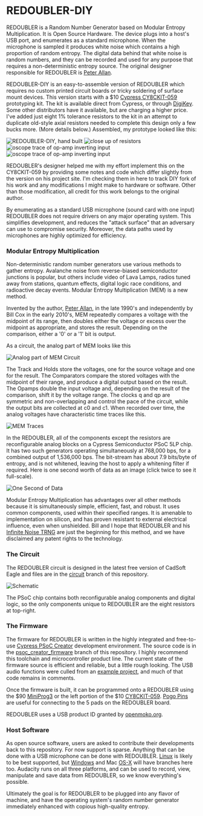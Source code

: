 # REDOUBLER-DIY

REDOUBLER is a Random Number Generator based on Modular Entropy Multiplication. It is Open Source Hardware. The device plugs into a host's USB port, and enumerates as a standard microphone. When the microphone is sampled it produces white noise which contains a high proportion of random entropy. The digital data behind that white noise is random numbers, and they can be recorded and used for any purpose that requires a non-deterministic entropy source.  The original designer responsible for REDOUBLER is [Peter Allan](https://github.com/alwynallan).

REDOUBLER-DIY is an easy-to-assemble version of REDOUBLER which requires no custom printed circuit boards or tricky soldering of surface mount devices.   This version starts with a $10  [Cypress CY8CKIT-059](http://www.cypress.com/documentation/development-kitsboards/cy8ckit-059-psoc-5lp-prototyping-kit-onboard-programmer-and)  prototyping kit.   The kit is available direct from Cypress, or through [DigiKey](http://www.digikey.com/product-detail/en/cypress-semiconductor-corp/CY8CKIT-059/428-3390-ND/5184557).   Some other distributors have it available, but are  charging a higher price.  I've added just eight 1% tolerance resistors to the kit in an attempt to duplicate old-style axial resistors needed to complete this design only a few bucks more. (More details below.)   Assembled, my prototype looked like this:

![REDOUBLER-DIY, hand built](images/WP_20160626_15_29_31_Pro.jpg?raw=true "assembled")
![close up of resistors](images/WP_20160629_21_06_49_Pro.jpg?raw=true "resistors")
![oscope trace of op-amp inverting input](images/WP_20160629_21_10_32_Pro.jpg?raw=true "scope")
![oscope trace of op-amp inverting input](images/WP_20160629_21_12_33_Pro.jpg?raw=true "scope")


REDOUBLER's designer helped me with my effort implement this on the CY8CKIT-059 by providing some notes and code which differ slightly from the version on his project site.   I'm checking them in here to track DIY fork of his work and any modifications I might make to hardware or software.    Other than those modification, all credit for this work belongs to the original author.

By enumerating as a standard USB microphone (sound card with one input) REDOUBLER does not require drivers on any major operating system. This simplifies development, and reduces the "attack surface" that an adversary can use to compromise security. Moreover, the data paths used by microphones are highly optimized for efficiency.



### Modular Entropy Multiplication

Non-deterministic random number generators use various methods to gather entropy. Avalanche noise from reverse-biased semiconductor junctions is popular, but others include video of Lava Lamps, radios tuned away from stations, quantum effects, digital logic race conditions, and radioactive decay events. Modular Entropy Multiplication (MEM) is a new method.

Invented by the author, [Peter Allan], in the late 1990's and independently by Bill Cox in the early 2010's, MEM repeatedly compares a voltage with the midpoint of its range, then doubles either the voltage or excess over the midpoint as appropriate, and stores the result. Depending on the comparison, either a '0' or a '1' bit is output.

As a circuit, the analog part of MEM looks like this

![Analog part of MEM Circuit](images/MEM_Circuit.png?raw=true "Circuit")

The Track and Holds store the voltages, one for the source voltage and one for the result. The Comparators compare the stored voltages with the midpoint of their range, and produce a digital output based on the result. The Opamps double the input voltage and, depending on the result of the comparison, shift it by the voltage range. The clocks q and qp are symmetric and non-overlapping and control the pace of the circuit, while the output bits are collected at c0 and c1. When recorded over time, the analog voltages have characteristic time traces like this.

![MEM Traces](images/Traces.png?raw=true "Traces")

In the REDOUBLER, all of the components except the resistors are reconfigurable analog blocks on a Cypress Semiconductor PSoC 5LP chip. It has two such generators operating simultaneously at 768,000 bps, for a combined output of 1,536,000 bps. The bit-stream has about 7.9 bits/byte of entropy, and is not whitened, leaving the host to apply a whitening filter if required. Here is one second worth of data as an image (click twice to see it full-scale).

![One Second of Data](images/one_sec.png?raw=true "One Second")

Modular Entropy Multiplication has advantages over all other methods because it is simultaneously simple, efficient, fast, and robust. It uses common components, used within their specified ranges. It is amenable to implementation on silicon, and has proven resistant to external electrical influence, even when unshielded. Bill and I hope that REDOUBLER and his [Infinite Noise TRNG] are just the beginning for this method, and we have disclaimed any patent rights to the technology.

### The Circuit

The REDOUBLER circuit is designed in the latest free version of CadSoft Eagle and files are in the [circuit](circuit) branch of this repository.

![Schematic](images/Schematic.png?raw=true "Schematic")

The PSoC chip contains both reconfigurable analog components and digital logic, so the only components unique to REDOUBLER are the eight resistors at top-right.

### The Firmware

The firmware for REDOUBLER is written in the highly integrated and free-to-use [Cypress PSoC Creator] development environment. The source code is in the [psoc_creator_firmware](psoc_creator_firmware) branch of this repository. I highly recommend this toolchain and microcontroller product line. The current state of the firmware source is efficient and reliable, but a little rough looking. The USB audio functions were culled from an [example project], and much of that code remains in comments.

Once the firmware is built, it can be programmed onto a REDOUBLER using the $90 [MiniProg3](http://www.cypress.com/?rID=38154) or the left portion of the $10 [CY8CKIT-059](http://www.cypress.com/?rid=108038). [Pogo Pins] are useful for connecting to the 5 pads on the REDOUBLER board.

REDOUBLER uses a USB product ID granted by [openmoko.org].

### Host Software

As open source software, users are asked to contribute their developments back to this repository. For now support is sparse. Anything that can be done with a USB microphone can be done with REDOUBLER. [Linux](host_linux) is likely to be best supported, but [Windows](host_windows) and Mac [OS-X](host_osx) will have branches here too. Audacity runs on all three platforms, and can be used to record, view, manipulate and save data from REDOUBLER, so we know everything's possible.

Ultimately the goal is for REDOUBLER to be plugged into any flavor of machine, and have the operating system's random number generator immediately enhanced with copious high-quality entropy.

[Peter Allan]: mailto:alwynallan@gmail.com
[Infinite Noise TRNG]: https://github.com/waywardgeek/infnoise
[Cypress PSoC Creator]: http://www.cypress.com/psoccreator/
[Pogo Pins]: https://www.sparkfun.com/products/9174
[example project]: http://www.element14.com/community/thread/28830/l/psoc-4-pioneer-kit-community-project102-usb-audio-using-the-psoc-5lp?displayFullThread=true
[OSH park]: https://oshpark.com/shared_projects/GZnEjhlQ
[openmoko.org]: http://wiki.openmoko.org/wiki/USB_Product_IDs
